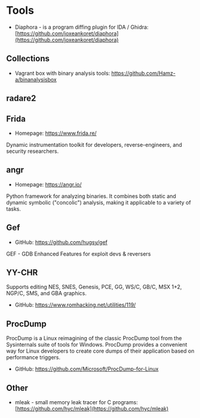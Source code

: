 # Tools

- Diaphora - is a program diffing plugin for IDA / Ghidra: [https://github.com/joxeankoret/diaphora](https://github.com/joxeankoret/diaphora)

## Collections

- Vagrant box with binary analysis tools: https://github.com/Hamz-a/binanalysisbox

## radare2

## Frida

- Homepage: https://www.frida.re/

Dynamic instrumentation toolkit for developers, reverse-engineers, and security researchers.

## angr

- Homepage: https://angr.io/

Python framework for analyzing binaries. It combines both static and dynamic symbolic ("concolic") analysis, making it applicable to a variety of tasks.

## Gef

- GitHub: https://github.com/hugsy/gef

GEF - GDB Enhanced Features for exploit devs & reversers

## YY-CHR

Supports editing NES, SNES, Genesis, PCE, GG, WS/C, GB/C, MSX 1+2, NGP/C, SMS, and GBA graphics.

- GitHub: https://www.romhacking.net/utilities/119/

## ProcDump

ProcDump is a Linux reimagining of the classic ProcDump tool from the Sysinternals suite of tools for Windows. ProcDump provides a convenient way for Linux developers to create core dumps of their application based on performance triggers.

- GitHub: https://github.com/Microsoft/ProcDump-for-Linux

## Other

- mleak - small memory leak tracer for C programs: [https://github.com/hyc/mleak](https://github.com/hyc/mleak)
